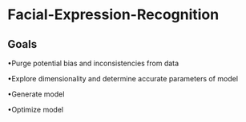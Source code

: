 # Facial-Expression-Recognition


## Goals
•Purge potential bias and inconsistencies from data

•Explore dimensionality and determine accurate parameters of model

•Generate model

•Optimize model
